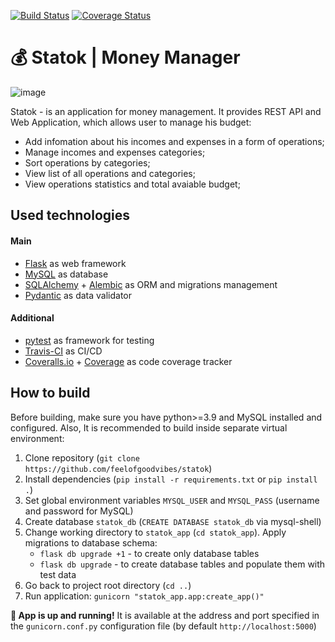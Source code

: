 [![Build Status](https://app.travis-ci.com/feelofgoodvibes/statok.svg?branch=main)](https://app.travis-ci.com/feelofgoodvibes/statok)
[![Coverage Status](https://coveralls.io/repos/github/feelofgoodvibes/statok/badge.svg?branch=main)](https://coveralls.io/github/feelofgoodvibes/statok?branch=main)

# 💰 Statok | Money Manager

![image](https://user-images.githubusercontent.com/53279267/224517064-4c96bc1c-8f09-4544-91a6-7d9ce6b40390.png)

Statok - is an application for money management.
It provides REST API and Web Application, which allows user to manage his budget:
- Add infomation about his incomes and expenses in a form of operations;
- Manage incomes and expenses categories;
- Sort operations by categories;
- View list of all operations and categories;
- View operations statistics and total avaiable budget;

## Used technologies

#### Main

- [Flask](https://flask.palletsprojects.com) as web framework
- [MySQL](https://www.mysql.com) as database
- [SQLAlchemy](https://www.sqlalchemy.org) + [Alembic](https://alembic.sqlalchemy.org) as ORM and migrations management
- [Pydantic](https://docs.pydantic.dev) as data validator

#### Additional

- [pytest](https://docs.pytest.org) as framework for testing
- [Travis-CI](https://www.travis-ci.com) as CI/CD
- [Coveralls.io](https://coveralls.io) + [Coverage](https://coverage.readthedocs.io/en/7.2.1/) as code coverage tracker

## How to build

Before building, make sure you have python>=3.9 and MySQL installed and configured. Also, It is recommended to build inside separate virtual environment:
1. Clone repository (`git clone https://github.com/feelofgoodvibes/statok`)
2. Install dependencies (`pip install -r requirements.txt` or `pip install .`)
3. Set global environment variables `MYSQL_USER` and `MYSQL_PASS` (username and password for MySQL)
4. Create database `statok_db` (`CREATE DATABASE statok_db` via mysql-shell)
5. Change working directory to `statok_app` (`cd statok_app`). Apply migrations to database schema:
    - `flask db upgrade +1` - to create only database tables
    - `flask db upgrade` - to create database tables and populate them with test data
6. Go back to project root directory (`cd ..`)
7. Run application: `gunicorn "statok_app.app:create_app()"`

**🎉 App is up and running!**
It is available at the address and port specified in the `gunicorn.conf.py` configuration file (by default `http://localhost:5000`)
